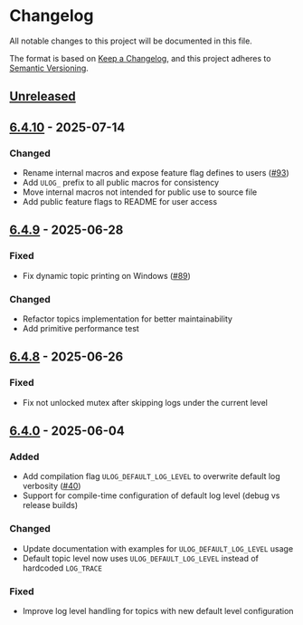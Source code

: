 # Changelog

All notable changes to this project will be documented in this file.

The format is based on [Keep a Changelog](https://keepachangelog.com/en/1.1.0/),
and this project adheres to [Semantic Versioning](https://semver.org/spec/v2.0.0.html).

## [Unreleased]

## [6.4.10] - 2025-07-14

### Changed
- Rename internal macros and expose feature flag defines to users ([#93](https://github.com/an-dr/microlog/pull/93))
- Add `ULOG_` prefix to all public macros for consistency
- Move internal macros not intended for public use to source file
- Add public feature flags to README for user access

## [6.4.9] - 2025-06-28

### Fixed
- Fix dynamic topic printing on Windows ([#89](https://github.com/an-dr/microlog/issues/89))

### Changed
- Refactor topics implementation for better maintainability
- Add primitive performance test

## [6.4.8] - 2025-06-26

### Fixed
- Fix not unlocked mutex after skipping logs under the current level

## [6.4.0] - 2025-06-04

### Added
- Add compilation flag `ULOG_DEFAULT_LOG_LEVEL` to overwrite default log verbosity ([#40](https://github.com/an-dr/microlog/pull/40))
- Support for compile-time configuration of default log level (debug vs release builds)

### Changed
- Update documentation with examples for `ULOG_DEFAULT_LOG_LEVEL` usage
- Default topic level now uses `ULOG_DEFAULT_LOG_LEVEL` instead of hardcoded `LOG_TRACE`

### Fixed
- Improve log level handling for topics with new default level configuration

[Unreleased]: https://github.com/an-dr/microlog/compare/v6.4.10...HEAD
[6.4.10]: https://github.com/an-dr/microlog/compare/v6.4.9...v6.4.10
[6.4.9]: https://github.com/an-dr/microlog/compare/v6.4.8...v6.4.9
[6.4.8]: https://github.com/an-dr/microlog/compare/v6.4.7...v6.4.8
[6.4.0]: https://github.com/an-dr/microlog/compare/v6.3.3...v6.4.0
